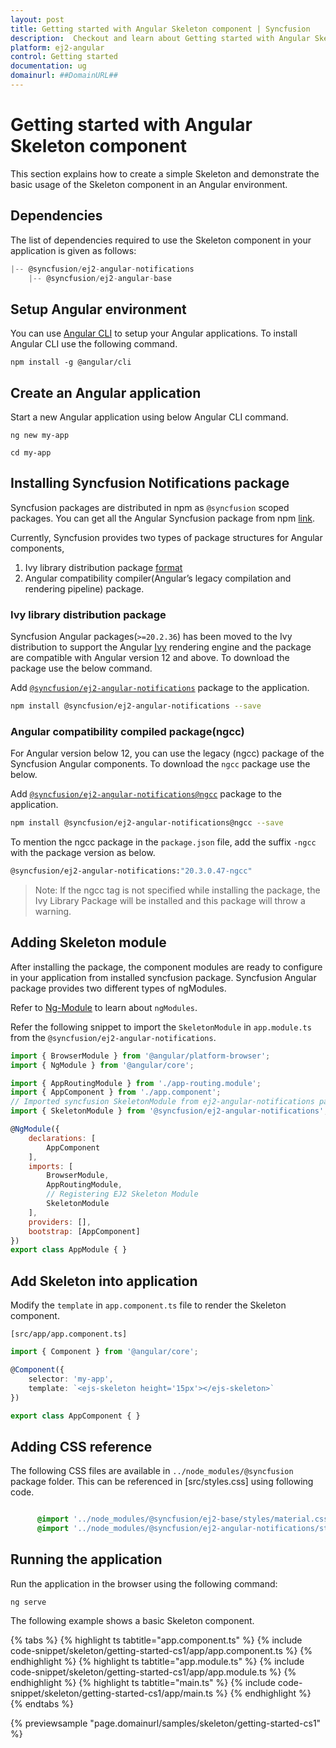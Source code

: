 ```yaml
---
layout: post
title: Getting started with Angular Skeleton component | Syncfusion
description:  Checkout and learn about Getting started with Angular Skeleton component of Syncfusion Essential JS 2 and more details.
platform: ej2-angular
control: Getting started 
documentation: ug
domainurl: ##DomainURL##
---
```


# Getting started with Angular Skeleton component

This section explains how to create a simple Skeleton and demonstrate the basic usage of the Skeleton component in an Angular environment.

## Dependencies

The list of dependencies required to use the Skeleton component in your application is given as follows:

```js
|-- @syncfusion/ej2-angular-notifications
    |-- @syncfusion/ej2-angular-base
```

## Setup Angular environment

You can use [Angular CLI](https://github.com/angular/angular-cli) to setup your Angular applications. To install Angular CLI use the following command.

```
npm install -g @angular/cli
```

## Create an Angular application

Start a new Angular application using below Angular CLI command.

```
ng new my-app

cd my-app
```

## Installing Syncfusion Notifications package

Syncfusion packages are distributed in npm as `@syncfusion` scoped packages. You can get all the Angular Syncfusion package from npm [link]( https://www.npmjs.com/search?q=%40syncfusion%2Fej2-angular- ).

Currently, Syncfusion provides two types of package structures for Angular components,
1. Ivy library distribution package [format](https://angular.io/guide/angular-package-format#angular-package-format)
2. Angular compatibility compiler(Angular’s legacy compilation and rendering pipeline) package.

### Ivy library distribution package

Syncfusion Angular packages(`>=20.2.36`) has been moved to the Ivy distribution to support the Angular [Ivy](https://docs.angular.lat/guide/ivy) rendering engine and the package are compatible with Angular version 12 and above. To download the package use the below command.

Add [`@syncfusion/ej2-angular-notifications`](https://www.npmjs.com/package/@syncfusion/ej2-angular-notifications/v/20.3.47) package to the application.

```bash
npm install @syncfusion/ej2-angular-notifications --save
```

### Angular compatibility compiled package(ngcc)

For Angular version below 12, you can use the legacy (ngcc) package of the Syncfusion Angular components. To download the `ngcc` package use the below.

Add [`@syncfusion/ej2-angular-notifications@ngcc`](https://www.npmjs.com/package/@syncfusion/ej2-angular-notifications/v/20.3.47-ngcc) package to the application.

```bash
npm install @syncfusion/ej2-angular-notifications@ngcc --save
```

To mention the ngcc package in the `package.json` file, add the suffix `-ngcc` with the package version as below.

```bash
@syncfusion/ej2-angular-notifications:"20.3.0.47-ngcc"
```

>Note: If the ngcc tag is not specified while installing the package, the Ivy Library Package will be installed and this package will throw a warning.

## Adding Skeleton module

After installing the package, the component modules are ready to configure in your application from installed syncfusion package. Syncfusion Angular package provides two different types of ngModules.

Refer to [Ng-Module](https://ej2.syncfusion.com/angular/documentation/common/ng-module/) to learn about `ngModules`.

Refer the following snippet to import the `SkeletonModule` in `app.module.ts` from the `@syncfusion/ej2-angular-notifications`.

```javascript
import { BrowserModule } from '@angular/platform-browser';
import { NgModule } from '@angular/core';

import { AppRoutingModule } from './app-routing.module';
import { AppComponent } from './app.component';
// Imported syncfusion SkeletonModule from ej2-angular-notifications package
import { SkeletonModule } from '@syncfusion/ej2-angular-notifications';

@NgModule({
    declarations: [
        AppComponent
    ],
    imports: [
        BrowserModule,
        AppRoutingModule,
        // Registering EJ2 Skeleton Module
        SkeletonModule
    ],
    providers: [],
    bootstrap: [AppComponent]
})
export class AppModule { }

```

## Add Skeleton into application

Modify the `template` in `app.component.ts` file to render the Skeleton component.

`[src/app/app.component.ts]`

```typescript
import { Component } from '@angular/core';

@Component({
    selector: 'my-app',
    template: `<ejs-skeleton height='15px'></ejs-skeleton>`
})

export class AppComponent { }
```

## Adding CSS reference

The following CSS files are available in `../node_modules/@syncfusion` package folder. This can be referenced in [src/styles.css] using following code.

```css

      @import '../node_modules/@syncfusion/ej2-base/styles/material.css';
      @import '../node_modules/@syncfusion/ej2-angular-notifications/styles/material.css';

```

## Running the application

Run the application in the browser using the following command:

```
ng serve
```

The following example shows a basic Skeleton component.

{% tabs %}
{% highlight ts tabtitle="app.component.ts" %}
{% include code-snippet/skeleton/getting-started-cs1/app/app.component.ts %}
{% endhighlight %}
{% highlight ts tabtitle="app.module.ts" %}
{% include code-snippet/skeleton/getting-started-cs1/app/app.module.ts %}
{% endhighlight %}
{% highlight ts tabtitle="main.ts" %}
{% include code-snippet/skeleton/getting-started-cs1/app/main.ts %}
{% endhighlight %}
{% endtabs %}
  
{% previewsample "page.domainurl/samples/skeleton/getting-started-cs1" %}

